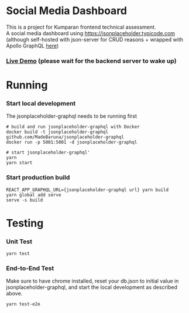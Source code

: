 # Social Media Dashboard
This is a project for Kumparan frontend technical assessment.  
A social media dashboard using https://jsonplaceholder.typicode.com (although self-hosted with json-server for CRUD reasons + wrapped with Apollo GraphQL [here](https://github.com/MadeBaruna/jsonplaceholder-graphql))
### [Live Demo](https://social-media-kumparan-assessment.now.sh/) (please wait for the backend server to wake up)

# Running
### Start local development
The jsonplaceholder-graphql needs to be running first
```
# build and run jsonplaceholder-graphql with Docker
docker build -t jsonplaceholder-graphql github.com/MadeBaruna/jsonplaceholder-graphql
docker run -p 5001:5001 -d jsonplaceholder-graphql

# start jsonplaceholder-graphql'
yarn
yarn start
```

### Start production build
```
REACT_APP_GRAPHQL_URL={jsonplaceholder-graphql url} yarn build
yarn global add serve
serve -s build
```

# Testing
### Unit Test
``` 
yarn test
```

### End-to-End Test
Make sure to have chrome installed, reset your db.json to initial value in jsonplaceholder-graphql, and start the local development as described above.
```
yarn test-e2e
```